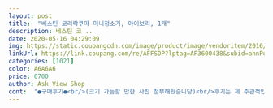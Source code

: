 ```yaml
---
layout: post 
title:  "베스틴 코리락쿠마 미니청소기, 아이보리, 1개" 
description: 베스틴 코 ..
date: 2020-05-16 04:29:09 
img: https://static.coupangcdn.com/image/product/image/vendoritem/2016/08/03/3034098598/18ee55ae-cf1a-4e1d-8b28-b876bd253ff2.jpg 
linkUrl: https://link.coupang.com/re/AFFSDP?lptag=AF3600438&subid=ahnPublicAsk&pageKey=5127375&itemId=23287747&vendorItemId=70007790905&traceid=V0-113-3e64dbcc896ab66f 
categories: [1021] 
color: A6A6A6 
price: 6700 
author: Ask View Shop 
cont:  "●구매후기●<br/>(크기 가늠할 만한 사진 첨부해뒀슴니당)<br/>후기는 제 주관적인 견해입니다! 참고만 해주세용 ^^!<br/>19800원 이상 채우면 해주는 빠른배송이 진짜 마약같은... <br/>!! 특장점인거같아요 ㅋㅋ 완전 중독.<br/>.<br/>ㅎ<br/>: 6900원대<br/>구매가격<br/>단점<br/>배송<br/>사용 tip (?)<br/>장점<br/>재구매의사<br/>제품<br/>품명: ❤️ 베스틴 코리락쿠마 미니청소기❤️<br/>⚛ 구매 동기 ⚛<br/>✡ 가 격 : 7,610원 / 1개 , 로켓배송<br/>✡ 도착일 : 2017/12/29 도착<br/>✡ 사이즈 : 지름 9 cm x 높이 12 cm<br/>✡ 주문일 : 2017/12/28 주문<br/>✳ 베스틴 코리락쿠마 미니청소기 ✳<br/>가지고 지우개 가루를 쓸어봅니다<br/>같습니다.<br/><br/>건전지 aa 두개 필요!<br/>건전지는 들어있지 않았고<br/>건전지는 함께 주지 않기 때문에 따로<br/>근데 원래 만원짜리네요! ^^ 브랜드 값도 생각하면<br/>근데, 아이들보다 제가 더 마음에 드는 것 같습니다.<br/><br/>남자조카 줄려고 합니다.<br/><br/>너무 이쁘고 깜찍한데다, 작지만 또 성능도 좋고,<br/>다이소에 5천원자리 미니 청소기보단 더 귀여워서<br/>동영상은 찍어놨는데 잘 안 올라가서 담에 다시 해보고<br/>두개 구매했습니다.<br/><br/>머리카락도 잘 빨아 들이고 아이들이 지우개 사용한 뒤<br/>미리 준비해두세요 ㅎㅎㅎ<br/>받아보니 크기도 적당하구 귀엽네요 ㅎㅎ<br/>본체에 보면 상단 뚜껑 하단 뚜껑 오픈이 있는데<br/>브라운을 먼저 하나 주문해서 써 봤는데 디자인이<br/>사기전 여러개 제품을 두고 고심을 많이 하고<br/>사봤는데 색상 디쟈인 성능 일단은 모두 합격!<br/>사셔야 합니다.<br/>참고 하시구요.<br/><br/>살 가치는 있는거같아요 ㅋㅋ 특히 사무용이나 선물용 굳<br/>새벽배송을 받고 아침에 테스트로 작은 기대감을<br/>선물로 산건데 저도 사서 한번 써볼까 싶네요!^^<br/>선물용으로 사써요!<br/>선물한거라 사용은 못해봤어요 ㅜ ㅜ<br/>스스로 청소하게 하면 이뻐서 기분 좋게 잘 할 것<br/>아이보리는 1학년 여자조카 주고, 브라운은 4학년<br/>아주 신기하게 미니 청소기마냥 흡입하는 모습이<br/>앞전에  얼핏 본거같기도 하나 관심밖이었던<br/>역시 쿠팡은 로켓배송 ! 다음날 도착<br/>열면 지우개 가루 담긴 통이네요<br/>올리도록 하겠습니다.<br/><br/>위에 열면 밧데리 건전지 넣는 곳이고<br/>이런 제품을 관심을 두게 되는 날이왔네요<br/>일단 사이즈가 진짜 자그만해서 귀엽고 앙증<br/>잔고장없이 오래 잘버텨줬음 좋겠네요<br/>재밌기도 하고 자꾸 해보싶게 하네요^^<br/>조카들이 좋아해야 할텐데 말이죠ㅎㅎ<br/>지우개 가루 청소담당은 요아이에게 맡깁니다<br/>집에 늘 비치해둔 건전지 삽입<br/>처리가 좀  번거로웠는데 어제 이것저것 검색하다가<br/>초등학교 다니는 두조카들 줄려고 아이보리, 브라운<br/>초등학교 입한전 아들 집에서 성경쓰기.<br/>일기.<br/>등등<br/>쿠팡맨님들  항상 감사합니다<br/>키보드 청소용으로 제가 쓰고 있답니다.<br/>^^♡<br/>튼튼하게 잘 만들어져서 <br/>핑크색 넘 귀여워서요 ㅠ ㅠ<br/>하단 밑에 푸시 꾹 눌리는 작은 버튼 누르고<br/>한참 글씨 많이 쓰는 나이라 공부상에 늘 지우개가루<br/>" 
---
```

